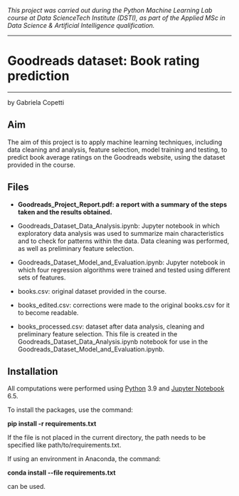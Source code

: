 *This project was carried out during the Python Machine Learning Lab course at Data ScienceTech Institute (DSTI), as part of the Applied MSc in Data Science & Artificial Intelligence qualification.*
***
# Goodreads dataset: Book rating prediction
***

by Gabriela Copetti


## **Aim**

The aim of this project is to apply machine learning techniques, including data cleaning and analysis, feature selection, model training and testing, to predict book average ratings on the Goodreads website, using the dataset provided in the course.

## **Files**

- **Goodreads_Project_Report.pdf: a report with a summary of the steps taken and the results obtained.**

- Goodreads_Dataset_Data_Analysis.ipynb: Jupyter notebook in which exploratory data analysis was used to summarize main characteristics and to check for patterns within the data. Data cleaning was performed, as well as preliminary feature selection. 

- Goodreads_Dataset_Model_and_Evaluation.ipynb: Jupyter notebook in which four regression algorithms were trained and tested using different sets of features.

- books.csv: original dataset provided in the course.

- books_edited.csv: corrections were made to the original books.csv for it to become readable.

- books_processed.csv: dataset after data analysis, cleaning and preliminary feature selection. This file is created in the Goodreads_Dataset_Data_Analysis.ipynb notebook for use in the Goodreads_Dataset_Model_and_Evaluation.ipynb.


## **Installation**

All computations were performed using <a href="https://www.python.org/downloads/" target="_blank">Python</a> 3.9 and <a href="https://jupyter.org/install" target="_blank">Jupyter Notebook</a> 6.5.

To install the packages, use the command:

**pip install -r requirements.txt**

If the file is not placed in the current directory, the path needs to be specified like path/to/requirements.txt.

If using an environment in Anaconda, the command:

**conda install --file requirements.txt**

can be used.
 
